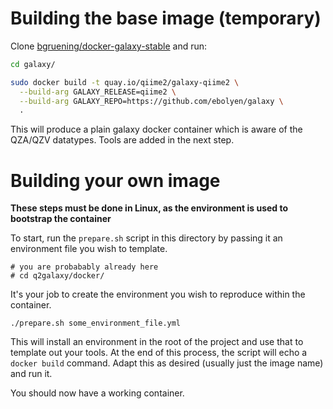# Building the base image (temporary)

Clone [bgruening/docker-galaxy-stable](https://github.com/bgruening/docker-galaxy-stable) and run:

```bash
cd galaxy/
```

```bash
sudo docker build -t quay.io/qiime2/galaxy-qiime2 \
  --build-arg GALAXY_RELEASE=qiime2 \
  --build-arg GALAXY_REPO=https://github.com/ebolyen/galaxy \
  .
```

This will produce a plain galaxy docker container which is aware of the QZA/QZV datatypes.
Tools are added in the next step.


# Building your own image

**These steps must be done in Linux, as the environment is used to bootstrap the container**

To start, run the `prepare.sh` script in this directory by passing it an environment file you wish to template.

```
# you are probabably already here
# cd q2galaxy/docker/
```

It's your job to create the environment you wish to reproduce within the container.

```
./prepare.sh some_environment_file.yml
```

This will install an environment in the root of the project and use that to template out your tools.
At the end of this process, the script will echo a `docker build` command. Adapt this as desired (usually just the image name) and run it.

You should now have a working container.
